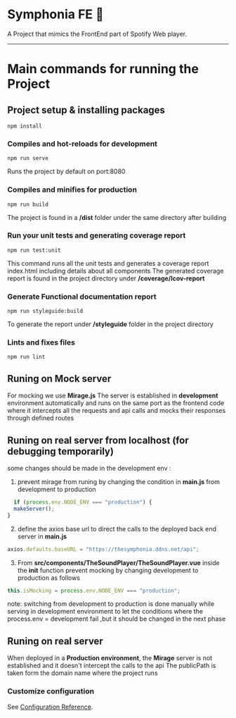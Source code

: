 # Symphonia FE 🎵
A Project that mimics the FrontEnd part of Spotify Web player.

___

# Main commands for running the Project

## Project setup & installing packages
```
npm install
```

### Compiles and hot-reloads for development
```
npm run serve
```
  Runs the project by default on port:8080

### Compiles and minifies for production
```
npm run build
```
  The project is found in a **/dist** folder under the same directory after building

### Run your unit tests and generating coverage report
```
npm run test:unit
```
  This command runs all the unit tests and generates a coverage report index.html including details about all components 
  The generated coverage report is found in the project directory under **/coverage/Icov-report**

### Generate Functional documentation report
```
npm run styleguide:build
```
  To generate the report under **/styleguide** folder in the project directory

### Lints and fixes files
```
npm run lint
```

## Runing on Mock server

For mocking we use **Mirage.js**
The server is established in **development** environment automatically and runs on the same port as the frontend code 
where it intercepts all the requests and api calls and mocks their responses through defined routes

## Runing on real server from localhost (for debugging temporarily)
some changes should be made in the development env :
1. prevent mirage from runing by changing the condition in **main.js** from development to production
```javascript
  if (process.env.NODE_ENV === "production") {
  makeServer();
}
```
2. define the axios base url to direct the calls to the deployed back end server in **main.js**
```javascript
axios.defaults.baseURL = "https://thesymphonia.ddns.net/api";
```
3. From **src/components/TheSoundPlayer/TheSoundPlayer.vue** inside the **init** function prevent mocking by changing development to production as follows
```javascript
this.isMocking = process.env.NODE_ENV === "production";
```
note: switching from development to production is done manually while serving in development environment to let the conditions where the process.env = development fail ,but it should be changed in the next phase


## Runing on real server
When deployed in a **Production environment**, the **Mirage** server is not established and it doesn't intercept the calls to the api
The publicPath is taken form the domain name where the project runs

### Customize configuration
See [Configuration Reference](https://cli.vuejs.org/config/).
